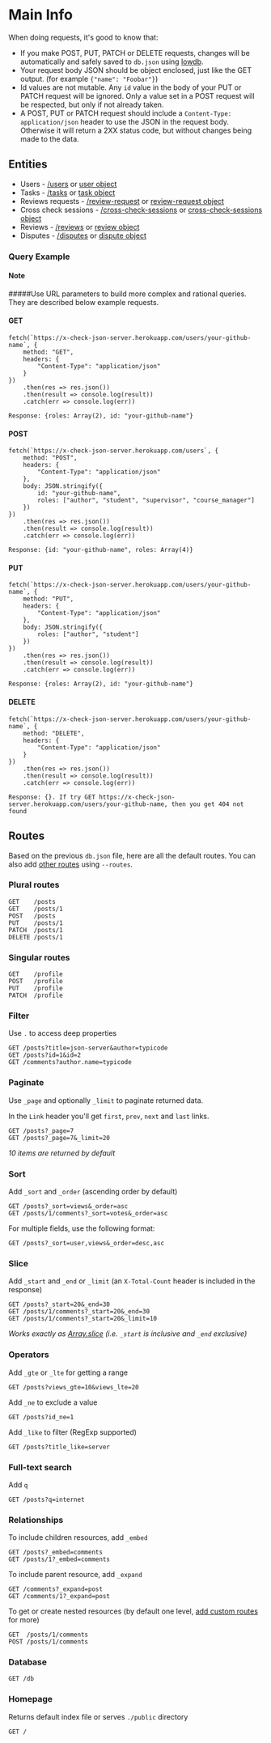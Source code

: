 # Main Info 
When doing requests, it's good to know that:

- If you make POST, PUT, PATCH or DELETE requests, changes will be automatically and safely saved to `db.json` using [lowdb](https://github.com/typicode/lowdb).
- Your request body JSON should be object enclosed, just like the GET output. (for example `{"name": "Foobar"}`)
- Id values are not mutable. Any `id` value in the body of your PUT or PATCH request will be ignored. Only a value set in a POST request will be respected, but only if not already taken.
- A POST, PUT or PATCH request should include a `Content-Type: application/json` header to use the JSON in the request body. Otherwise it will return a 2XX status code, but without changes being made to the data. 

## Entities

- Users - [/users](/users) or [user object](/users/1)
- Tasks - [/tasks](/tasks) or [task object](/tasks/1)
- Reviews requests - [/review-request](/review-request) or [review-request object](/review-request/1)
- Cross check sessions - [/cross-check-sessions](/cross-check-sessions) or [cross-check-sessions object](/cross-check-sessions/1)
- Reviews - [/reviews](/reviews) or [review object](/reviews/1)
- Disputes - [/disputes](/disputes) or [dispute object](/disputes/1)

### Query Example

#### Note 
#####Use URL parameters to build more complex and rational queries. They are described below example requests.

#### GET
```
fetch(`https://x-check-json-server.herokuapp.com/users/your-github-name`, {
    method: "GET",
    headers: {
        "Content-Type": "application/json"
    }
})
    .then(res => res.json())
    .then(result => console.log(result))
    .catch(err => console.log(err))

Response: {roles: Array(2), id: "your-github-name"}
```

#### POST
```
fetch(`https://x-check-json-server.herokuapp.com/users`, {
    method: "POST",
    headers: {
        "Content-Type": "application/json"
    },
    body: JSON.stringify({
        id: "your-github-name",
        roles: ["author", "student", "supervisor", "course_manager"]
    })
})
    .then(res => res.json())
    .then(result => console.log(result))
    .catch(err => console.log(err))

Response: {id: "your-github-name", roles: Array(4)} 
```

#### PUT
```
fetch(`https://x-check-json-server.herokuapp.com/users/your-github-name`, {
    method: "PUT",
    headers: {
        "Content-Type": "application/json"
    },
    body: JSON.stringify({
        roles: ["author", "student"]
    })
})
    .then(res => res.json())
    .then(result => console.log(result))
    .catch(err => console.log(err))

Response: {roles: Array(2), id: "your-github-name"}
```

#### DELETE
```
fetch(`https://x-check-json-server.herokuapp.com/users/your-github-name`, {
    method: "DELETE",
    headers: {
        "Content-Type": "application/json"
    }
})
    .then(res => res.json())
    .then(result => console.log(result))
    .catch(err => console.log(err))

Response: {}. If try GET https://x-check-json-server.herokuapp.com/users/your-github-name, then you get 404 not found
```

## Routes

Based on the previous `db.json` file, here are all the default routes. You can also add [other routes](#add-custom-routes) using `--routes`.

### Plural routes

```
GET    /posts
GET    /posts/1
POST   /posts
PUT    /posts/1
PATCH  /posts/1
DELETE /posts/1
```

### Singular routes

```
GET    /profile
POST   /profile
PUT    /profile
PATCH  /profile
```

### Filter

Use `.` to access deep properties

```
GET /posts?title=json-server&author=typicode
GET /posts?id=1&id=2
GET /comments?author.name=typicode
```

### Paginate

Use `_page` and optionally `_limit` to paginate returned data.

In the `Link` header you'll get `first`, `prev`, `next` and `last` links.


```
GET /posts?_page=7
GET /posts?_page=7&_limit=20
```

_10 items are returned by default_

### Sort

Add `_sort` and `_order` (ascending order by default)

```
GET /posts?_sort=views&_order=asc
GET /posts/1/comments?_sort=votes&_order=asc
```

For multiple fields, use the following format:

```
GET /posts?_sort=user,views&_order=desc,asc
```

### Slice

Add `_start` and `_end` or `_limit` (an `X-Total-Count` header is included in the response)

```
GET /posts?_start=20&_end=30
GET /posts/1/comments?_start=20&_end=30
GET /posts/1/comments?_start=20&_limit=10
```

_Works exactly as [Array.slice](https://developer.mozilla.org/en/docs/Web/JavaScript/Reference/Global_Objects/Array/slice) (i.e. `_start` is inclusive and `_end` exclusive)_

### Operators

Add `_gte` or `_lte` for getting a range

```
GET /posts?views_gte=10&views_lte=20
```

Add `_ne` to exclude a value

```
GET /posts?id_ne=1
```

Add `_like` to filter (RegExp supported)

```
GET /posts?title_like=server
```

### Full-text search

Add `q`

```
GET /posts?q=internet
```

### Relationships

To include children resources, add `_embed`

```
GET /posts?_embed=comments
GET /posts/1?_embed=comments
```

To include parent resource, add `_expand`

```
GET /comments?_expand=post
GET /comments/1?_expand=post
```

To get or create nested resources (by default one level, [add custom routes](#add-custom-routes) for more)

```
GET  /posts/1/comments
POST /posts/1/comments
```

### Database

```
GET /db
```

### Homepage

Returns default index file or serves `./public` directory

```
GET /
```
